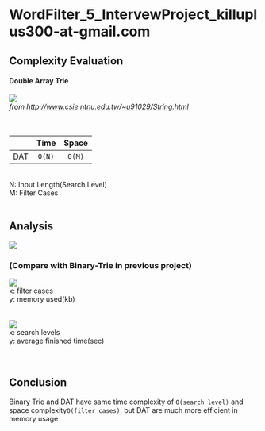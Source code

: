 # WordFilter_5_IntervewProject_killuplus300-at-gmail.com

## Complexity Evaluation ##

#### Double Array Trie ####
![](http://www.csie.ntnu.edu.tw/~u91029/Trie5.png) <br/>
*from http://www.csie.ntnu.edu.tw/~u91029/String.html*
<br/>
<br/>
<br/>

|               |Time             |Space          |
| ------------- |:---------------:|:-------------:|
| DAT           | `O(N)`          |`O(M)`         |

<br/>
N: Input Length(Search Level)<br/>
M: Filter Cases<br/>
<br/>

## Analysis ## 
![](https://i.imgur.com/erzR1Ie.png) <br/>
### (Compare with Binary-Trie in previous project) ###
![](https://i.imgur.com/05tHgse.png) <br/>
x: filter cases<br/>
y: memory used(kb)<br/>
<br/>
<br/>
![](https://i.imgur.com/SDS2pz1.png) <br/>
x: search levels<br/>
y: average finished time(sec)<br/>
<br/>
<br/>

## Conclusion ##
Binary Trie and DAT have same time complexity of `O(search level)` and space complexity`O(filter cases)`, but DAT are much more efficient in memory usage
<br/>
<br/>
<br/>
